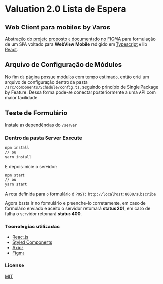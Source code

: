 # Valuation 2.0 Lista de Espera
## Web Client para mobiles by Varos

Abstração do [projeto proposto e documentado no FIGMA](https://www.figma.com/file/Vm2qWYda5YoQ8FGnOdFt9r/Lista-de-Espera-VZA-2.0-(Copy)?node-id=1:3) para formulação de um SPA voltado para **WebView Mobile** redigido em [Typescript](https://www.typescriptlang.org) e lib [React](https://pt-br.reactjs.org).

## Arquivo de Configuração de Módulos
No fim da página possue módulos com tempo estimado, então criei um arquivo de configuração dentro da pasta `/src/components/Schedule/config.ts`, seguindo princípio de Single Package by Feature. Dessa forma pode-se conectar posteriormente a uma API com maior facilidade.

## Teste de Formulário
Instale as dependências do `/server`

### Dentro da pasta Server Execute
```bash
npm install
// ou
yarn install
```

E depois inicie o servidor: 

```bash
npm start
// ou
yarn start
```
A rota definida para o formulário é `POST:` `http://localhost:8000/subscribe`

Agora basta ir no formulário e preenche-lo corretamente, em caso de formulário enviado e aceito o servidor retornará **status 201**, em caso de falha o servidor retornará **status 400**.
### Tecnologias utilizadas
- [React.js](https://pt-br.reactjs.org)
- [Styled Components](styled-components.com/)
- [Axios](https://axios-http.com/docs/intro)
- [Figma](https://www.figma.com)

### License
[MIT](LICENSE)
